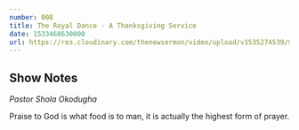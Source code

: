 ```yaml
---
number: 008
title: The Royal Dance - A Thanksgiving Service 
date: 1533468630000
url: https://res.cloudinary.com/thenewsermon/video/upload/v1535274539/Sunday_Service_-_Pastor_Shola_Okodugha_-_8.5.2018.mp3
---
```


## Show Notes
_Pastor Shola Okodugha_

Praise to God is what food is to man, it is actually the highest form of prayer.
